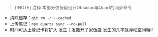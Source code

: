 
> [!NOTE] 注释
> 本部分仅保留设计Obsidian与Quart的同步命令

- 清除缓存：`git rm -r --cached`
- 上传笔记：`npx quartz sync --no-pull`
- 时间可达上登记卡将扩大
发生；发撒开了家饭店
发生的几率就浮动空间哦if



